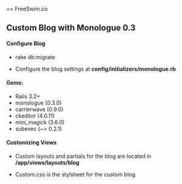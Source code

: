 == FreeSwim.co

## Custom Blog with Monologue 0.3

#### Configure Blog

  - rake db:migrate

  - Configure the blog settings at **config/initializers/monologue.rb**

#### Gems:

  - Rails 3.2+
  - monologue (0.3.0)
  - carrierwave (0.9.0)
  - ckeditor (4.0.11)
  - mini_magick (3.6.0)
  - subexec (~> 0.2.1)

#### Customizing Views

- Custom layouts and partials for the blog are located in **/app/views/layouts/blog**

- Custom.css is the stylsheet for the custom blog.

